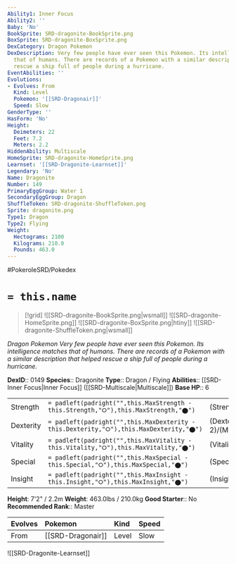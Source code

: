 ```yaml
---
Ability1: Inner Focus
Ability2: ''
Baby: 'No'
BookSprite: SRD-dragonite-BookSprite.png
BoxSprite: SRD-dragonite-BoxSprite.png
DexCategory: Dragon Pokemon
DexDescription: Very few people have ever seen this Pokemon. Its intelligence matches
  that of humans. There are records of a Pokemon with a similar description that helped
  rescue a ship full of people during a hurricane.
EventAbilities: ''
Evolutions:
- Evolves: From
  Kind: Level
  Pokemon: '[[SRD-Dragonair]]'
  Speed: Slow
GenderType: ''
HasForm: 'No'
Height:
  Deimeters: 22
  Feet: 7.2
  Meters: 2.2
HiddenAbility: Multiscale
HomeSprite: SRD-dragonite-HomeSprite.png
Learnset: '[[SRD-Dragonite-Learnset]]'
Legendary: 'No'
Name: Dragonite
Number: 149
PrimaryEggGroup: Water 1
SecondaryEggGroup: Dragon
ShuffleToken: SRD-dragonite-ShuffleToken.png
Sprite: dragonite.png
Type1: Dragon
Type2: Flying
Weight:
  Hectograms: 2100
  Kilograms: 210.0
  Pounds: 463.0
---
```


#PokeroleSRD/Pokedex

# `= this.name`

> [!grid]
> ![[SRD-dragonite-BookSprite.png|wsmall]]
> ![[SRD-dragonite-HomeSprite.png]]
> ![[SRD-dragonite-BoxSprite.png|htiny]]
> ![[SRD-dragonite-ShuffleToken.png|wsmall]]


*Dragon Pokemon*
*Very few people have ever seen this Pokemon. Its intelligence matches that of humans. There are records of a Pokemon with a similar description that helped rescue a ship full of people during a hurricane.*

**DexID**:: 0149
**Species**:: Dragonite
**Type**:: Dragon / Flying
**Abilities**:: [[SRD-Inner Focus|Inner Focus]] ([[SRD-Multiscale|Multiscale]])
**Base HP**:: 6

|           |                                                                                        |                                          |
| --------- | -------------------------------------------------------------------------------------- | ---------------------------------------- |
| Strength  | `= padleft(padright("",this.MaxStrength - this.Strength,"⭘"),this.MaxStrength,"⬤")`    | (Strength::3)/(MaxStrength::7)   |
| Dexterity | `= padleft(padright("",this.MaxDexterity - this.Dexterity,"⭘"),this.MaxDexterity,"⬤")` | (Dexterity:: 2)/(MaxDexterity::5) |
| Vitality  | `= padleft(padright("",this.MaxVitality - this.Vitality,"⭘"),this.MaxVitality,"⬤")`    | (Vitality::3)/(MaxVitality::6)   |
| Special   | `= padleft(padright("",this.MaxSpecial - this.Special,"⭘"),this.MaxSpecial,"⬤")`       | (Special::3)/(MaxSpecial::6)     |
| Insight   | `= padleft(padright("",this.MaxInsight - this.Insight,"⭘"),this.MaxInsight,"⬤")`       | (Insight::3)/(MaxInsight::6)     |

**Height**: 7'2" / 2.2m
**Weight**: 463.0lbs / 210.0kg
**Good Starter**:: No
**Recommended Rank**:: Master

| Evolves   | Pokemon           | Kind   | Speed   |
|:----------|:------------------|:-------|:--------|
| From      | [[SRD-Dragonair]] | Level  | Slow    |

![[SRD-Dragonite-Learnset]]